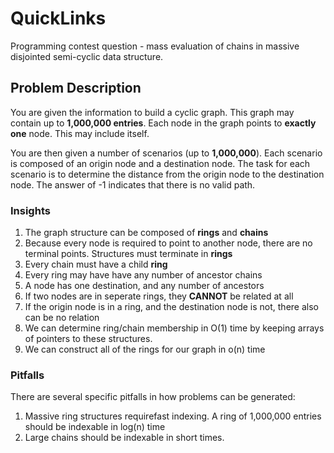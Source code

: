 # QuickLinks
Programming contest question - mass evaluation of chains in massive disjointed semi-cyclic data structure.

## Problem Description
You are given the information to build a cyclic graph. This graph may contain up to **1,000,000 entries**. 
Each node in the graph points to **exactly one** node. This may include itself.

You are then given a number of scenarios (up to **1,000,000**). 
Each scenario is composed of an origin node and a destination node. 
The task for each scenario is to determine the distance from the origin node to the destination node. 
The answer of -1 indicates that there is no valid path.

### Insights
1. The graph structure can be composed of **rings** and **chains**
2. Because every node is required to point to another node, there are no terminal points. 
Structures must terminate in **rings**
3. Every chain must have a child **ring**
4. Every ring may have have any number of ancestor chains
5. A node has one destination, and any number of ancestors
6. If two nodes are in seperate rings, they **CANNOT** be related at all
7. If the origin node is in a ring, and the destination node is not, there also can be no relation
8. We can determine ring/chain membership in O(1) time by keeping arrays of pointers to these structures.
9. We can construct all of the rings for our graph in o(n) time

### Pitfalls
There are several specific pitfalls in how problems can be generated:
1. Massive ring structures requirefast indexing. A ring of 1,000,000 entries should be indexable in log(n) time
2. Large chains should be indexable in short times.
